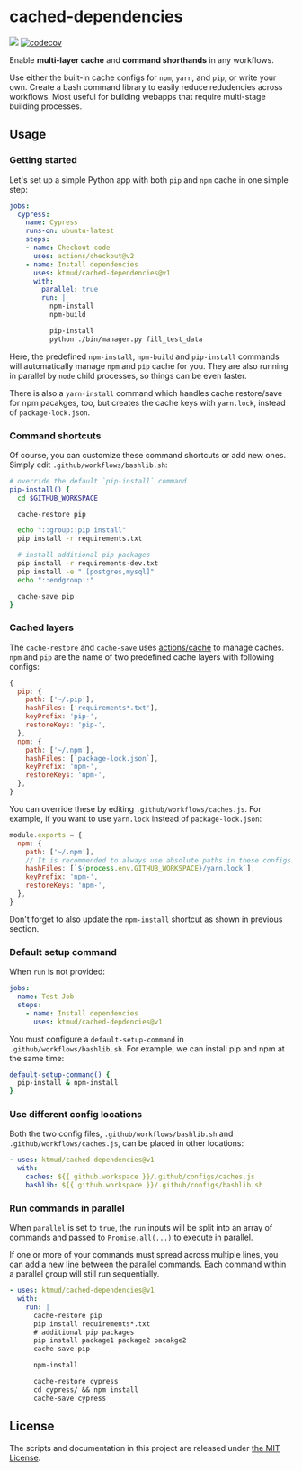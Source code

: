 # cached-dependencies

[![](https://github.com/ktmud/cached-dependencies/workflows/Tests/badge.svg)](https://github.com/ktmud/cached-dependencies/actions?query=workflow%3ATests) [![codecov](https://codecov.io/gh/ktmud/cached-dependencies/branch/master/graph/badge.svg)](https://codecov.io/gh/ktmud/cached-dependencies)

Enable **multi-layer cache** and **command shorthands** in any workflows.

Use either the built-in cache configs for `npm`, `yarn`, and `pip`, or write your own. Create a bash command library to easily reduce redudencies across workflows. Most useful for building webapps that require multi-stage building processes.

## Usage

### Getting started

Let's set up a simple Python app with both `pip` and `npm` cache in one simple step:

```yaml
jobs:
  cypress:
    name: Cypress
    runs-on: ubuntu-latest
    steps:
    - name: Checkout code
      uses: actions/checkout@v2
    - name: Install dependencies
      uses: ktmud/cached-dependencies@v1
      with:
        parallel: true
        run: |
          npm-install
          npm-build

          pip-install
          python ./bin/manager.py fill_test_data
```

Here, the predefined `npm-install`, `npm-build` and `pip-install` commands will automatically manage `npm` and `pip` cache for you. They are also running in parallel by `node` child processes, so things can be even faster.

There is also a `yarn-install` command which handles cache restore/save for npm pacakges, too, but creates the cache keys with `yarn.lock`, instead of `package-lock.json`.

### Command shortcuts

Of course, you can customize these command shortcuts or add new ones. Simply edit `.github/workflows/bashlib.sh`:

```bash
# override the default `pip-install` command
pip-install() {
  cd $GITHUB_WORKSPACE

  cache-restore pip

  echo "::group::pip install"
  pip install -r requirements.txt

  # install additional pip packages
  pip install -r requirements-dev.txt
  pip install -e ".[postgres,mysql]"
  echo "::endgroup::"

  cache-save pip
}
```

### Cached layers

The `cache-restore` and `cache-save` uses [actions/cache](https://github.com/actions/cache) to manage caches. `npm` and `pip` are the name of two predefined cache layers with following configs:

```js
{
  pip: {
    path: ['~/.pip'],
    hashFiles: ['requirements*.txt'],
    keyPrefix: 'pip-',
    restoreKeys: 'pip-',
  },
  npm: {
    path: ['~/.npm'],
    hashFiles: [`package-lock.json`],
    keyPrefix: 'npm-',
    restoreKeys: 'npm-',
  },
}
```

You can override these by editing `.github/workflows/caches.js`. For example, if you want to use `yarn.lock` instead of `package-lock.json`:

```js
module.exports = {
  npm: {
    path: ['~/.npm'],
    // It is recommended to always use absolute paths in these configs.
    hashFiles: [`${process.env.GITHUB_WORKSPACE}/yarn.lock`],
    keyPrefix: 'npm-',
    restoreKeys: 'npm-',
  },
}
```

Don't forget to also update the `npm-install` shortcut as shown in previous section.

### Default setup command

When `run` is not provided:

```yaml
jobs:
  name: Test Job
  steps:
    - name: Install dependencies
      uses: ktmud/cached-depdencies@v1
```

You must configure a `default-setup-command` in `.github/workflows/bashlib.sh`. For example, we can install pip and npm at the same time:

```bash
default-setup-command() {
  pip-install & npm-install
}
```

### Use different config locations

Both the two config files, `.github/workflows/bashlib.sh` and `.github/workflows/caches.js`, can be placed in other locations:

```yaml
- uses: ktmud/cached-dependencies@v1
  with:
    caches: ${{ github.workspace }}/.github/configs/caches.js
    bashlib: ${{ github.workspace }}/.github/configs/bashlib.sh
```

### Run commands in parallel

When `parallel` is set to `true`, the `run` inputs will be split into an array of commands and passed to `Promise.all(...)` to execute in parallel.

If one or more of your commands must spread across multiple lines, you can add a new line between the parallel commands. Each command within a parallel group will still run sequentially.

```yaml
- uses: ktmud/cached-dependencies@v1
  with:
    run: |
      cache-restore pip
      pip install requirements*.txt
      # additional pip packages
      pip install package1 package2 pacakge2
      cache-save pip

      npm-install

      cache-restore cypress
      cd cypress/ && npm install
      cache-save cypress
```

## License

The scripts and documentation in this project are released under [the MIT License](LICENSE).
